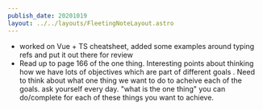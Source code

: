 ```yaml
---
publish_date: 20201019
layout: ../../layouts/FleetingNoteLayout.astro
---
```

- worked on Vue + TS cheatsheet, added some examples around typing refs and put it out there for review
- Read up to page 166 of the one thing. Interesting points about thinking how we have lots of objectives which are part of different goals . Need to think about what one thing we want to do to acheive each of the goals. ask yourself every day. "what is the one thing" you can do/complete for each of these things you want to achieve.
